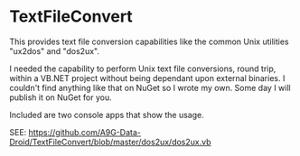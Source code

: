 # TextFileConvert
This provides text file conversion capabilities like the common Unix utilities "ux2dos" and "dos2ux".

I needed the capability to perform Unix text file conversions, round trip, within a VB.NET project without being dependant upon external binaries.
I couldn't find anything like that on NuGet so I wrote my own. Some day I will publish it on NuGet for you.

Included are two console apps that show the usage.

SEE: https://github.com/A9G-Data-Droid/TextFileConvert/blob/master/dos2ux/dos2ux.vb
